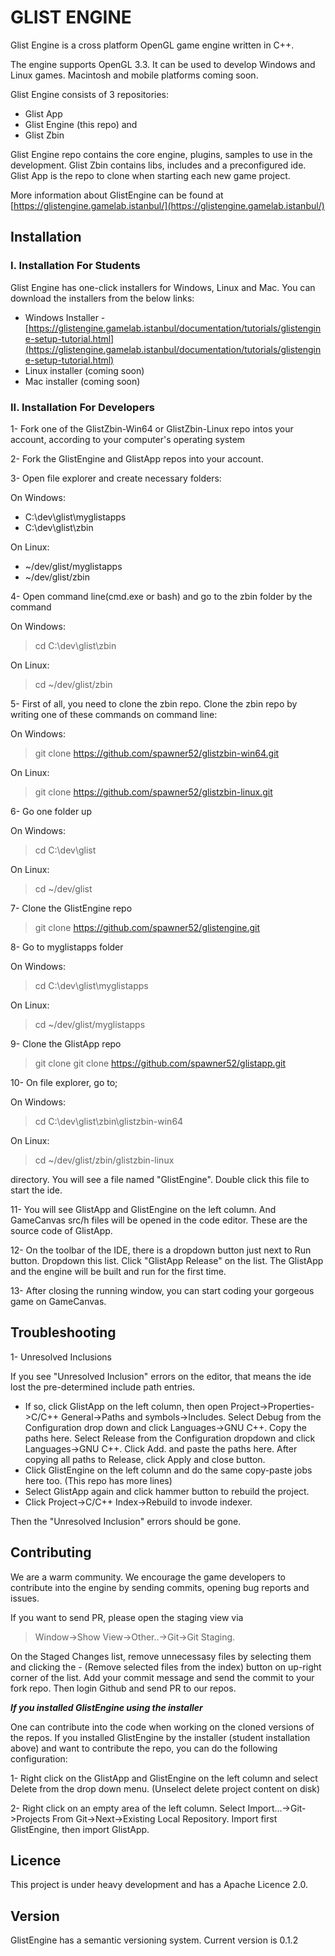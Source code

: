 # GLIST ENGINE

Glist Engine is a cross platform OpenGL game engine written in C++.

The engine supports OpenGL 3.3. It can be used to develop Windows and Linux games. Macintosh and mobile platforms coming soon.

Glist Engine consists of 3 repositories:
- Glist App
- Glist Engine (this repo) and
- Glist Zbin

Glist Engine repo contains the core engine, plugins, samples to use in the development. Glist Zbin contains libs, includes and a preconfigured ide. Glist App is the repo to clone when starting each new game project.

More information about GlistEngine can be found at [https://glistengine.gamelab.istanbul/](https://glistengine.gamelab.istanbul/)


## Installation

### I. Installation For Students

Glist Engine has one-click installers for Windows, Linux and Mac. You can download the installers from the below links:

- Windows Installer - [https://glistengine.gamelab.istanbul/documentation/tutorials/glistengine-setup-tutorial.html](https://glistengine.gamelab.istanbul/documentation/tutorials/glistengine-setup-tutorial.html)
- Linux installer (coming soon)
- Mac installer (coming soon)


### II. Installation For Developers

1- Fork one of the GlistZbin-Win64 or GlistZbin-Linux repo intos your account, according to your computer's operating system


2- Fork the GlistEngine and GlistApp repos into your account.


3- Open file explorer and create necessary folders:

On Windows:
- C:\dev\glist\myglistapps
- C:\dev\glist\zbin

On Linux:
- ~/dev/glist/myglistapps
- ~/dev/glist/zbin


4- Open command line(cmd.exe or bash) and go to the zbin folder by the command

On Windows:
> cd C:\dev\glist\zbin

On Linux:
> cd ~/dev/glist/zbin


5- First of all, you need to clone the zbin repo. Clone the zbin repo by writing one of these commands on command line:

On Windows:
>  git clone https://github.com/spawner52/glistzbin-win64.git

On Linux:
>  git clone https://github.com/spawner52/glistzbin-linux.git


6- Go one folder up

On Windows:
> cd C:\dev\glist

On Linux:
> cd ~/dev/glist


7- Clone the GlistEngine repo

> git clone https://github.com/spawner52/glistengine.git


8- Go to myglistapps folder

On Windows:
> cd C:\dev\glist\myglistapps

On Linux:
> cd ~/dev/glist/myglistapps


9- Clone the GlistApp repo

> git clone git clone https://github.com/spawner52/glistapp.git


10- On file explorer, go to;

On Windows:
> cd C:\dev\glist\zbin\glistzbin-win64

On Linux:
> cd ~/dev/glist/zbin/glistzbin-linux

directory. You will see a file named "GlistEngine". Double click this file to start the ide.


11- You will see GlistApp and GlistEngine on the left column. And GameCanvas src/h files will be opened in the code editor. These are the source code of GlistApp.


12- On the toolbar of the IDE, there is a dropdown button just next to Run button. Dropdown this list. Click "GlistApp Release" on the list. The GlistApp and the engine will be built and run for the first time.


13- After closing the running window, you can start coding your gorgeous game on GameCanvas.


## Troubleshooting

1- Unresolved Inclusions

If you see "Unresolved Inclusion" errors on the editor, that means the ide lost the pre-determined include path entries.

- If so, click GlistApp on the left column, then open Project->Properties->C/C++ General->Paths and symbols->Includes. Select Debug from the Configuration drop down and click Languages->GNU C++. Copy the paths here. Select Release from the Configuration dropdown and click Languages->GNU C++. Click Add. and paste the paths here. After copying all paths to Release, click Apply and close button.
- Click GlistEngine on the left column and do the same copy-paste jobs here too. (This repo has more lines)
- Select GlistApp again and click hammer button to rebuild the project.
- Click Project->C/C++ Index->Rebuild to invode indexer.

Then the "Unresolved Inclusion" errors should be gone.


## Contributing

We are a warm community. We encourage the game developers to contribute into the engine by sending commits, opening bug reports and issues.

If you want to send PR, please open the staging view via 

> Window->Show View->Other..->Git->Git Staging.

On the Staged Changes list, remove unnecessasy files by selecting them and clicking the - (Remove selected files from the index) button on up-right corner of the list. Add your commit message and send the commit to your fork repo. Then login Github and send PR to our repos.

***If you installed GlistEngine using the installer***

One can contribute into the code when working on the cloned versions of the repos. If you installed GlistEngine by the installer (student installation above) and want to contribute the repo, you can do the following configuration:

1- Right click on the GlistApp and GlistEngine on the left column and select Delete from the drop down menu. (Unselect delete project content on disk)

2- Right click on an empty area of the left column. Select Import...->Git->Projects From Git->Next->Existing Local Repository. Import first GlistEngine, then import GlistApp.


## Licence

This project is under heavy development and has a Apache Licence 2.0.


## Version

GlistEngine has a semantic versioning system. Current version is 0.1.2
